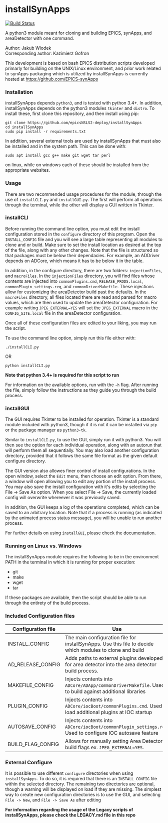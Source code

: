 # installSynApps

[![Build Status](https://travis-ci.org/jwlodek/installSynApps.svg?branch=master)](https://travis-ci.org/jwlodek/installSynApps)

A python3 module meant for cloning and building EPICS, synApps, and areaDetector with one command.

Author: Jakub Wlodek  
Corresponding author: Kazimierz Gofron

This development is based on bash EPICS distribution scripts developed primarly for building on the UNIX/Linux environment, and prior work related to synApps packaging which is utilized by installSynApps is currently hosted at https://github.com/EPICS-synApps

### Installation

installSynApps depends `python3`, and is tested with python 3.4+. In addition, installSynApps depends on the python3 modules `tkinter` and `distro`. To install these, first clone this repository, and then install using pip:
```
git clone https://github.com/epicsNSLS2-deploy/installSynApps
cd installSynApps
sudo pip install -r requirements.txt
```
In addition, several external tools are used by installSynApps that must also be installed and in the system path. This can be done with:
```
sudo apt install gcc g++ make git wget tar perl
```
on linux, while on windows each of these should be installed from the appropriate websites.


### Usage

There are two recommended usage procedures for the module, through the use of `installCLI.py` and `installGUI.py`. The first will perform all operations through the terminal, while the other will display a GUI written in Tkinter. 

### installCLI

Before running the command line option, you must edit the install configuration stored in the `configure` directory of this program. Open the `INSTALL_CONFIG` file and you will see a large table representing all modules to clone and or build. Make sure to set the install location as desired at the top of the file, along with any other changes. Note that the file is structured so that packages must be below their dependacies. For example, an ADDriver depends on ADCore, which means it has to be below it in the table.

In addition, in the configure directory, there are two folders: `injectionFiles`, and `macroFiles`. In the `injectionFiles` directory, you will find files whose contents are injected into `commonPlugins.cmd`, `RELEASE_PRODS.local`, `commonPlugin_settings.req`, and `commonDriverMakefile`. These injections allow for customizing the areaDetector build past the defaults. In the `macroFiles` directory, all files located there are read and parsed for macro values, which are then used to update the areaDetector configuration. For example writing `JPEG_EXTERNAL=YES` will set the `JPEG_EXTERNAL` macro in the `CONFIG_SITE.local` file in the areaDetector configuration.

Once all of these configuration files are edited to your liking, you may run the script.

To use the command line option, simply run this file either with:
```
./installCLI.py
```
OR
```
python installCLI.py
```
**Note that python 3.4+ is required for this script to run**

For information on the available options, run with the `-h` flag. After running the file, simply follow the instructions as they guide you through the build process.

### installGUI

The GUI requires Tkinter to be installed for operation. Tkinter is a standard module included with python3, though if it is not it can be installed via `pip` or the package manager as `python3-tk`.

Similar to `installCLI.py`, to use the GUI, simply run it with python3. You will then see the option for each individual operation, along with an autorun that will perform them all sequentially. You may also load another configuration directory, provided that it follows the same file format as the given default configure directory.

The GUI version also allowes finer control of install configurations. In the open window, select the `Edit` menu, then choose an edit option. From there, a window will open allowing you to edit any portion of the install process. You may also save the install configuration with it's edits by selecting the File -> Save As option. When you select File -> Save, the currently loaded config will overwrite whereever it was previously saved.

In addition, the GUI keeps a log of the operations completed, which can be saved to an arbitrary location. Note that if a process is running (as indicated by the animated process status message), you will be unable to run another process.

For further details on using `installGUI`, please check the [documentation](https://epicsNSLS2-deploy.github.io/installSynApps).

### Running on Linux vs. Windows

The installSynApps module requires the following to be in the environment PATH in the terminal in which it is running for proper execution:
* git
* make
* wget
* tar

If these packages are available, then the script should be able to run through the entirety of the build process.

### Included Configuration files

Configuration file      | Use 
-------------------------|--------------------
INSTALL_CONFIG      | The main configuration file for installSynApps. Use this file to decide which modules to clone and build
AD_RELEASE_CONFIG   | Adds paths to external plugins developed for area detector into the area detector build process.
MAKEFILE_CONFIG     | Injects contents into `ADCore/ADApp/commonDriverMakefile`. Used to build against additional libraries
PLUGIN_CONFIG       | Injects contents into `ADCore/iocBoot/commonPlugins.cmd`. Used to load additional plugins at IOC startup
AUTOSAVE_CONFIG     | Injects contents into `ADCore/iocBoot/commonPlugin_settings.req`. Used to configure IOC autosave feature
BUILD_FLAG_CONFIG   | Allows for manually setting Area Detector build flags ex. `JPEG_EXTERNAL=YES`.

### External Configure

It is possible to use different `configure` directories when using `installSynApps`. To do so, it is required that there is an `INSTALL_CONFIG` file within the selected directory. The remaining two directories are optional, though a warning will be displayed on load if they are missing. The simplest way to create new configuration directories is to use the GUI, and selecting `File -> New`, and `File -> Save As` after editing

**For information regarding the usage of the Legacy scripts of installSynApps, please check the LEGACY.md file in this repo**
